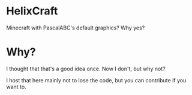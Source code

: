# HelixCraft
Minecraft with PascalABC's default graphics? Why yes?


# Why?
I thought that that's a good idea once. Now I don't, but why not?

I host that here mainly not to lose the code, but you can contribute if you want to.
